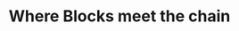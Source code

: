 ---
templateKey: 'home-page'
title: Where Blocks meet the chain
meta_title: Home | Blockchain
meta_description: >-
  This website is built only for learner who beleives in learn daily
  This is made for those who want to make this place beutiful
heading: Make the Chain 
description: >-
  This website is built only for learner who beleives in learn daily.
  This is made for those who want to make this place beutiful....
offerings:
  blurbs:
    - image: /img/bitcoin.png
      text: >
        This website is built only for learner who beleives in learn daily.This is made for those who want to make this place beutiful.
    - image: /img/bitcoingirl.png
      text: >
        This website is built only for learner who beleives in learn daily.This is made for those who want to make this place beutiful.
    - image: /img/bitcoingirl.png
      text: >
        This website is built only for learner who beleives in learn daily.This is made for those who want to make this place beutiful.
    - image: /img/blockchain.png
      text: >
        This website is built only for learner who beleives in learn daily.This is made for those who want to make this place beutiful.
testimonials:
  - author: Nishant Singh
    quote: >-
      Do not follow any party , Do whatever,wherever good for your Society!! 
  - author: Adhya Singh
    quote: >-
      Whether plant is paid or free
      I want to plant tree 
      Make my village as green
      as if jungle u have seen || 
---